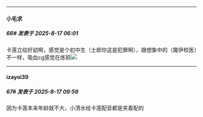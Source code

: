 ﻿
*****

####  小毛求  
##### 66#       发表于 2025-8-17 06:01

卡莲立绘好幼啊，感觉是个初中生（士郎你这是犯罪啊），跟想象中的（魔伊校医）不一样，吸血cg感觉在炼铜<img src="https://static.stage1st.com/image/smiley/face2017/211.gif" referrerpolicy="no-referrer">


*****

####  izayoi39  
##### 67#       发表于 2025-8-17 09:59

因为卡莲本来年龄就不大，小清水给卡莲配音都是夹着配的


